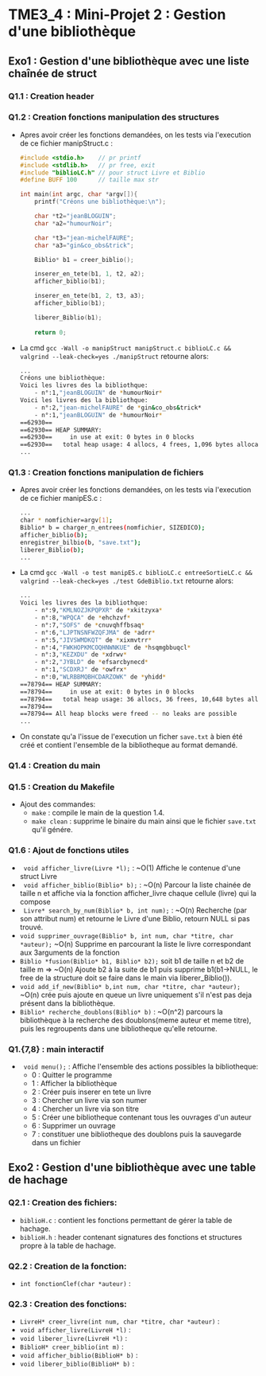 # TME3_4 : Mini-Projet 2 : Gestion d'une bibliothèque

## Exo1 : Gestion d'une bibliothèque avec une liste chaînée de struct

### Q1.1 : Creation header
### Q1.2 : Creation fonctions manipulation des structures
- Apres avoir créer les fonctions demandées, on les tests via l'execution de ce fichier manipStruct.c :
    ```c
    #include <stdio.h>    // pr printf
    #include <stdlib.h>   // pr free, exit
    #include "biblioLC.h" // pour struct Livre et Biblio
    #define BUFF 100      // taille max str
    
    int main(int argc, char *argv[]){
        printf("Créons une bibliothèque:\n");
    
        char *t2="jeanBLOGUIN";
        char *a2="humourNoir";
    
        char *t3="jean-michelFAURE";
        char *a3="gin&co_obs&trick";
    
        Biblio* b1 = creer_biblio();
    
        inserer_en_tete(b1, 1, t2, a2);
        afficher_biblio(b1);
    
        inserer_en_tete(b1, 2, t3, a3);
        afficher_biblio(b1);
    
        liberer_Biblio(b1);
        
        return 0;
    ```
- La cmd `gcc -Wall -o manipStruct manipStruct.c biblioLC.c && valgrind --leak-check=yes ./manipStruct` retourne alors:
    ```bash
    ...
    Créons une bibliothèque:
    Voici les livres des la bibliothque:
    	- n°:1,"jeanBLOGUIN" de *humourNoir*
    Voici les livres des la bibliothque:
    	- n°:2,"jean-michelFAURE" de *gin&co_obs&trick*
    	- n°:1,"jeanBLOGUIN" de *humourNoir*
    ==62930== 
    ==62930== HEAP SUMMARY:
    ==62930==     in use at exit: 0 bytes in 0 blocks
    ==62930==   total heap usage: 4 allocs, 4 frees, 1,096 bytes allocated
    ...
    ```
### Q1.3 : Creation fonctions manipulation de fichiers
- Apres avoir créer les fonctions demandées, on les tests via l'execution de ce fichier manipES.c :
    ```bash
    ...
    char * nomfichier=argv[1];
    Biblio* b = charger_n_entrees(nomfichier, SIZEDICO);
    afficher_biblio(b);
    enregistrer_bilbio(b, "save.txt");
    liberer_Biblio(b);
    ...
    ```
- La cmd `gcc -Wall -o test manipES.c biblioLC.c entreeSortieLC.c && valgrind --leak-check=yes ./test GdeBiblio.txt` retourne alors:
    ```bash
    ...
    Voici les livres des la bibliothque:
    	- n°:9,"KMLNOZJKPQPXR" de *xkitzyxa*
    	- n°:8,"WPQCA" de *ehchzvf*
    	- n°:7,"SOFS" de *cnuvqhffbsaq*
    	- n°:6,"LJPTNSNFWZQFJMA" de *adrr*
    	- n°:5,"JIVSWMDKQT" de *xixmvtrr*
    	- n°:4,"FWKHOPKMCOQHNWNKUE" de *hsqmgbbuqcl*
    	- n°:3,"KEZXDU" de *xdrwv*
    	- n°:2,"JYBLD" de *efsarcbynecd*
    	- n°:1,"SCDXRJ" de *owfrx*
    	- n°:0,"WLRBBMQBHCDARZOWK" de *yhidd*
    ==78794== HEAP SUMMARY:
    ==78794==     in use at exit: 0 bytes in 0 blocks
    ==78794==   total heap usage: 36 allocs, 36 frees, 10,648 bytes allocated
    ==78794==
    ==78794== All heap blocks were freed -- no leaks are possible
    ...

    ```
- On constate qu'a l'issue de l'execution un ficher `save.txt` à bien été créé et contient l'ensemble de la bibliotheque
  au format demandé.

### Q1.4 : Creation du main

### Q1.5 : Creation du Makefile
- Ajout des commandes:
    - `make` : compile le main de la question 1.4.
    - `make clean` : supprime le binaire du main ainsi que le fichier `save.txt` qu'il génére.

### Q1.6 : Ajout de fonctions utiles
- ` void afficher_livre(Livre *l);` :  ~O(1) Affiche le contenue d'une struct Livre
- ` void afficher_biblio(Biblio* b);` : ~O(n) Parcour la liste chainée de taille n et affiche via la fonction afficher_livre chaque
  cellule (livre) qui la compose
- ` Livre* search_by_num(Biblio* b, int num);` :  ~O(n) Recherche (par son attribut num) et retourne le Livre d'une Biblio, retourn NULL
  si pas trouvé.
- `void supprimer_ouvrage(Biblio* b, int num, char *titre, char *auteur);` ~O(n) Supprime en parcourant la liste le
  livre correspondant aux 3arguments de la fonction
- `Biblio *fusion(Biblio* b1, Biblio* b2);` soit b1 de taille n et b2 de taille m => ~O(n) Ajoute b2 à la suite de b1
  puis supprime b1(b1->NULL, le free de la structure doit se faire dans le main via liberer_Biblio()).
- `void add_if_new(Biblio* b,int num, char *titre, char *auteur);` ~O(n) crée puis ajoute en queue un livre uniquement
  s'il n'est pas deja présent dans la bibliothèque.
- `Biblio* recherche_doublons(Biblio* b)` : ~O(n^2) parcours la bibliothèque à la recherche des doublons(meme auteur et
  meme titre), puis les regroupents dans une bibliotheque qu'elle retourne.

### Q1.{7,8} : main interactif
- ` void menu();` :  Affiche l'ensemble des actions possibles la bibliotheque:
    - 0 : Quitter le programme
    - 1 : Afficher la bibliothèque
    - 2 : Créer puis inserer en tete un livre
    - 3 : Chercher un livre via son numer
    - 4 : Chercher un livre via son titre
    - 5 : Créer une bibliotheque contenant tous les ouvrages d'un auteur
    - 6 : Supprimer un ouvrage
    - 7 : constituer une bibliotheque des doublons puis la sauvegarde dans un fichier

## Exo2 : Gestion d'une bibliothèque avec une table de hachage

### Q2.1 : Creation des fichiers:
- `biblioH.c` : contient les fonctions permettant de gérer la table de hachage.
- `biblioH.h` : header contenant signatures des fonctions et structures propre à la table de hachage.

### Q2.2 : Creation de la fonction:
- `int fonctionClef(char *auteur)` : 

### Q2.3 : Creation des fonctions:
- `LivreH* creer_livre(int num, char *titre, char *auteur)` : 
- `void afficher_livre(LivreH *l)` : 
- `void liberer_livre(LivreH *l)` : 
- `BiblioH* creer_biblio(int m)` : 
- `void afficher_biblio(BiblioH* b)` : 
- `void liberer_biblio(BiblioH* b)` : 

